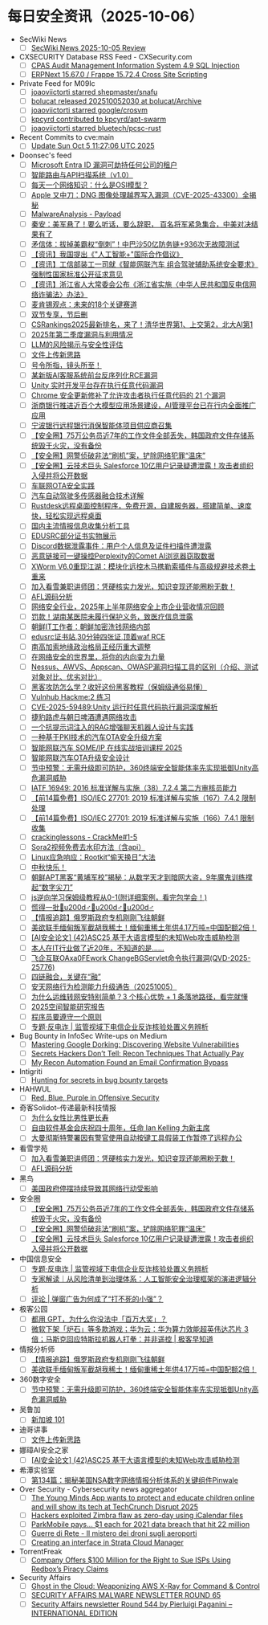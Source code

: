 # 每日安全资讯（2025-10-06）

- SecWiki News
  - [ ] [SecWiki News 2025-10-05 Review](http://www.sec-wiki.com/?2025-10-05)
- CXSECURITY Database RSS Feed - CXSecurity.com
  - [ ] [CPAS Audit Management Information System 4.9 SQL Injection](https://cxsecurity.com/issue/WLB-2025100004)
  - [ ] [ERPNext 15.67.0 / Frappe 15.72.4 Cross Site Scripting](https://cxsecurity.com/issue/WLB-2025100003)
- Private Feed for M09Ic
  - [ ] [joaoviictorti starred shepmaster/snafu](https://github.com/shepmaster/snafu)
  - [ ] [bolucat released 202510052030 at bolucat/Archive](https://github.com/bolucat/Archive/releases/tag/202510052030)
  - [ ] [joaoviictorti starred google/crosvm](https://github.com/google/crosvm)
  - [ ] [kpcyrd contributed to kpcyrd/apt-swarm](https://github.com/kpcyrd/apt-swarm/pull/57)
  - [ ] [joaoviictorti starred bluetech/pcsc-rust](https://github.com/bluetech/pcsc-rust)
- Recent Commits to cve:main
  - [ ] [Update Sun Oct  5 11:27:06 UTC 2025](https://github.com/trickest/cve/commit/beec578459e187e061b0d3f495feb1690f98d73b)
- Doonsec's feed
  - [ ] [Microsoft Entra ID 漏洞可劫持任何公司的租户](https://mp.weixin.qq.com/s?__biz=Mzg3ODY0NTczMA==&mid=2247493630&idx=1&sn=3ae7689ff218a61f8eef24988edec302)
  - [ ] [智能路由与API扫描系统（v1.0）](https://mp.weixin.qq.com/s?__biz=MzI3NjM2ODA2Mg==&mid=2247486257&idx=1&sn=ba3b8818cd3df5625d795d41ecb94b75)
  - [ ] [每天一个网络知识：什么是OSI模型？](https://mp.weixin.qq.com/s?__biz=MzUyNTExOTY1Nw==&mid=2247531898&idx=1&sn=bcc8bb0fa0a374fe4a5fa040ea885824)
  - [ ] [Apple 又中刀：DNG 图像处理越界写入漏洞（CVE-2025-43300）全揭秘](https://mp.weixin.qq.com/s?__biz=MzkwMDcyMjQxOQ==&mid=2247484618&idx=1&sn=e265df69b00f3bcf1d578ca221410eca)
  - [ ] [MalwareAnalysis - Payload](https://mp.weixin.qq.com/s?__biz=Mzg4NzU4MDE5NQ==&mid=2247484599&idx=1&sn=e49d8c9110be5b356662ad42cf39757f)
  - [ ] [秦安：美军悬了！要么听话，要么辞职， 百名将军紧急集合，中美对决结果有了](https://mp.weixin.qq.com/s?__biz=MzA5MDg1MDUyMA==&mid=2650481525&idx=1&sn=fefa27ef23c36c52cdda158eda755f91)
  - [ ] [矛信体：拔掉美霸权“倒刺”！中巴沙50亿防务链+936次无故障测试](https://mp.weixin.qq.com/s?__biz=MzA5MDg1MDUyMA==&mid=2650481525&idx=2&sn=2fea3fc61949ec40e98ea66756df0725)
  - [ ] [【资讯】我国提出《\"人工智能+\"国际合作倡议》](https://mp.weixin.qq.com/s?__biz=MzU1NDY3NDgwMQ==&mid=2247556729&idx=1&sn=72a4b29f2a0af34f81de6b6a589d1e81)
  - [ ] [【资讯】工信部装工一司就《智能网联汽车 组合驾驶辅助系统安全要求》强制性国家标准公开征求意见](https://mp.weixin.qq.com/s?__biz=MzU1NDY3NDgwMQ==&mid=2247556729&idx=2&sn=10eb738cbda8c94b05e8da300eb27d6b)
  - [ ] [【资讯】浙江省人大常委会公布《浙江省实施〈中华人民共和国反电信网络诈骗法〉办法》](https://mp.weixin.qq.com/s?__biz=MzU1NDY3NDgwMQ==&mid=2247556729&idx=3&sn=e17ea955bbb6e90941d849c039e3455f)
  - [ ] [麦肯锡观点：未来的18个关键赛道](https://mp.weixin.qq.com/s?__biz=MzUzODYyMDIzNw==&mid=2247520284&idx=1&sn=b55b41df0ec130c35ffd3b51755a8cb1)
  - [ ] [双节专享，节后删](https://mp.weixin.qq.com/s?__biz=Mzg2ODYxMzY3OQ==&mid=2247519921&idx=1&sn=9dffff4038c4ee28ca30a88b7d2f5dc1)
  - [ ] [CSRankings2025最新排名，来了！清华世界第1、上交第2，北大AI第1](https://mp.weixin.qq.com/s?__biz=MzI2NDg5NjY0OA==&mid=2247492016&idx=1&sn=012d9c1f6b1682076a8e78fa9398bbfb)
  - [ ] [2025年第二季度漏洞与利用情况](https://mp.weixin.qq.com/s?__biz=MjM5OTk4MDE2MA==&mid=2655292620&idx=1&sn=2f608590f8ad087a050c4d0de1dfdb01)
  - [ ] [LLM的风险揭示与安全性评估](https://mp.weixin.qq.com/s?__biz=MjM5OTk4MDE2MA==&mid=2655292620&idx=2&sn=265ac5ca2a92342e7c481242f006ca99)
  - [ ] [文件上传新思路](https://mp.weixin.qq.com/s?__biz=MzIzMTIzNTM0MA==&mid=2247498359&idx=1&sn=f0ef18f549fc52d25deee679637f4dfd)
  - [ ] [号令所指，镜头所至！](https://mp.weixin.qq.com/s?__biz=MzU2NDY2OTU4Nw==&mid=2247524120&idx=1&sn=d5fbb6156099a0d2d285aa879f7b308d)
  - [ ] [某新版AI客服系统前台反序列化RCE漏洞](https://mp.weixin.qq.com/s?__biz=Mzg4MTkwMTI5Mw==&mid=2247490323&idx=1&sn=7e14ca0c4de7e0823ccc98b2f08730cd)
  - [ ] [Unity 实时开发平台存在执行任意代码漏洞](https://mp.weixin.qq.com/s?__biz=MzI0NzE4ODk1Mw==&mid=2652096536&idx=1&sn=186b784cc0a1d8bd15d776d40e7727bf)
  - [ ] [Chrome 安全更新修补了允许攻击者执行任意代码的 21 个漏洞](https://mp.weixin.qq.com/s?__biz=MzI0NzE4ODk1Mw==&mid=2652096536&idx=2&sn=ad25e25332d5535165113eb3c660f23c)
  - [ ] [浙商银行推进近百个大模型应用场景建设，AI管理平台已在行内全面推广应用](https://mp.weixin.qq.com/s?__biz=MzIxMDIwODM2MA==&mid=2653932765&idx=1&sn=b7495813190c5b0c0bfd191c1a0d460d)
  - [ ] [宁波银行远程银行消保智能体项目供应商召集](https://mp.weixin.qq.com/s?__biz=MzIxMDIwODM2MA==&mid=2653932765&idx=2&sn=8892aa97e94eca4a74a8426438c8dda6)
  - [ ] [【安全圈】75万公务员近7年的工作文件全部丢失，韩国政府文件存储系统毁于火灾，没有备份](https://mp.weixin.qq.com/s?__biz=MzIzMzE4NDU1OQ==&mid=2652072057&idx=1&sn=f5df49b9a0698a19eed806d0f624af96)
  - [ ] [【安全圈】网警侦破非法“刷机”案，铲除网络犯罪“温床”](https://mp.weixin.qq.com/s?__biz=MzIzMzE4NDU1OQ==&mid=2652072057&idx=2&sn=edafa8f802732c07c86a566f44b3e1db)
  - [ ] [【安全圈】云技术巨头 Salesforce 10亿用户记录疑遭泄露！攻击者组织入侵并将公开数据](https://mp.weixin.qq.com/s?__biz=MzIzMzE4NDU1OQ==&mid=2652072057&idx=3&sn=101da8e4a10ab68d47430cd912c7331c)
  - [ ] [车联网OTA安全实践](https://mp.weixin.qq.com/s?__biz=MzIzOTc2OTAxMg==&mid=2247560476&idx=1&sn=5aab2c6a61c080117faf3345a11a6ea3)
  - [ ] [汽车自动驾驶多传感器融合技术详解](https://mp.weixin.qq.com/s?__biz=MzIzOTc2OTAxMg==&mid=2247560476&idx=2&sn=0535dee57611885bb55ab88cbc775587)
  - [ ] [Rustdesk远程桌面控制程序，免费开源，自建服务器，搭建简单、速度快，轻松实现远程桌面](https://mp.weixin.qq.com/s?__biz=MzkyNzYzNTQ2Nw==&mid=2247485321&idx=1&sn=3f22abfb82447e2ab8348aa336c33cf4)
  - [ ] [国内主流情报信息收集分析工具](https://mp.weixin.qq.com/s?__biz=MzkxMDIwMTMxMw==&mid=2247494941&idx=1&sn=57d6bf9af3d78e639618f69d74d20f00)
  - [ ] [EDUSRC部分证书实物展示](https://mp.weixin.qq.com/s?__biz=MzkzMTc4ODE1OA==&mid=2247484395&idx=1&sn=764f33315c60389bd70bcb796db04bad)
  - [ ] [Discord数据泄露事件：用户个人信息及证件扫描件遭泄露](https://mp.weixin.qq.com/s?__biz=MjM5NjA0NjgyMA==&mid=2651328402&idx=1&sn=74d6150ee0ebfda25fc51789e82e8ab7)
  - [ ] [恶意链接可一键操控Perplexity的Comet AI浏览器窃取数据](https://mp.weixin.qq.com/s?__biz=MjM5NjA0NjgyMA==&mid=2651328402&idx=2&sn=f025650aafbb712a8eb1fcb00c48d7d3)
  - [ ] [XWorm V6.0重现江湖：模块化远控木马携勒索插件与高级规避技术卷土重来](https://mp.weixin.qq.com/s?__biz=MjM5NjA0NjgyMA==&mid=2651328402&idx=3&sn=e11e53b1b0549329a7e7c8a5174c683f)
  - [ ] [加入看雪兼职讲师团：凭硬核实力发光，知识变现还能圈粉无数！](https://mp.weixin.qq.com/s?__biz=MjM5NTc2MDYxMw==&mid=2458601624&idx=1&sn=a78a2af5a40f2bd0228287547955bc21)
  - [ ] [AFL源码分析](https://mp.weixin.qq.com/s?__biz=MjM5NTc2MDYxMw==&mid=2458601624&idx=2&sn=ff35f776264957fd90a214913458bf54)
  - [ ] [网络安全行业，2025年上半年网络安全上市企业营收情况回顾](https://mp.weixin.qq.com/s?__biz=MzUzNjkxODE5MA==&mid=2247494158&idx=1&sn=a6a937dfbe0a7a7a1859fe7d8343e91c)
  - [ ] [罚款！湖南某医院未履行保护义务，致医疗信息泄露](https://mp.weixin.qq.com/s?__biz=MzA4NDA3ODc3OQ==&mid=3045898279&idx=1&sn=92e82b56e4b5965986708b92c45e670b)
  - [ ] [朝鲜IT工作者：朝鲜加密洗钱网络内部](https://mp.weixin.qq.com/s?__biz=MzAxMjYyMzkwOA==&mid=2247532960&idx=1&sn=109b63ed57ccbd6749799074e7b87e23)
  - [ ] [edusrc证书站,30分钟四张证,顶着waf RCE](https://mp.weixin.qq.com/s?__biz=Mzk1NzgzMjkxOQ==&mid=2247485406&idx=1&sn=2cfb00c0097020d3123da0b4bb4739bf)
  - [ ] [南高加索地缘政治格局正经历重大调整](https://mp.weixin.qq.com/s?__biz=MzI1OTExNDY1NQ==&mid=2651621910&idx=1&sn=1b839e91012b362cb6403ae46e6dd8a1)
  - [ ] [在网络安全的世界里，将你的内向变为力量](https://mp.weixin.qq.com/s?__biz=MzE5ODQ0ODQ3NA==&mid=2247483881&idx=1&sn=e5a8cfbe25c736b86091b11ea82833a8)
  - [ ] [Nessus、AWVS、Appscan、OWASP漏洞扫描工具的区别（介绍、测试对象对比、优劣对比）](https://mp.weixin.qq.com/s?__biz=MzkxMzMyNzMyMA==&mid=2247575161&idx=1&sn=b2c8966f4b88eed5bf6bee94a4929996)
  - [ ] [黑客攻防怎么学？收好这份黑客教程（保姆级通俗易懂）](https://mp.weixin.qq.com/s?__biz=MzkxMzMyNzMyMA==&mid=2247575161&idx=2&sn=626b17efc51d28b601a841f1b9efd163)
  - [ ] [Vulnhub Hackme:2 练习](https://mp.weixin.qq.com/s?__biz=MzkyOTk3NDg0MA==&mid=2247483924&idx=1&sn=7991aec7ab4da09e72c583f5f919980a)
  - [ ] [CVE-2025-59489:Unity 运行时任意代码执行漏洞深度解析](https://mp.weixin.qq.com/s?__biz=Mzk0NjY3NjE4Ng==&mid=2247485707&idx=1&sn=5a8648d8c287d40227ce2c31843701ca)
  - [ ] [捷豹路虎与朝日啤酒遭遇网络攻击](https://mp.weixin.qq.com/s?__biz=MzU2NDY2OTU4Nw==&mid=2247524108&idx=1&sn=a8a2eb190c46d9933a5a0d67e67e1114)
  - [ ] [一个抗提示词注入的RAG增强聊天机器人设计与实践](https://mp.weixin.qq.com/s?__biz=MzU0NDI5NTY4OQ==&mid=2247486476&idx=1&sn=234ea219bc5a434f42d41d3121ba11e7)
  - [ ] [一种基于PKI技术的汽车OTA安全升级方案](https://mp.weixin.qq.com/s?__biz=MzU2MDk1Nzg2MQ==&mid=2247627755&idx=1&sn=b399dba9a5f07880d86f255ae6015afb)
  - [ ] [智能网联汽车 SOME/IP 在线实战培训课程 2025](https://mp.weixin.qq.com/s?__biz=MzU2MDk1Nzg2MQ==&mid=2247627755&idx=2&sn=f38d1fe2786dd5231e3428cc1916bb82)
  - [ ] [智能网联汽车OTA升级安全设计](https://mp.weixin.qq.com/s?__biz=MzU2MDk1Nzg2MQ==&mid=2247627755&idx=3&sn=0fc5b7afc5507aebe0936ea169c55294)
  - [ ] [节中预警：无需升级即可防护，360终端安全智能体率先实现抵御Unity高危漏洞威胁](https://mp.weixin.qq.com/s?__biz=MzA4MTg0MDQ4Nw==&mid=2247582334&idx=1&sn=efcbc8d507892b0169ff27914f77bffd)
  - [ ] [IATF 16949: 2016 标准详解与实施（38）7.2.4 第二方审核员能力](https://mp.weixin.qq.com/s?__biz=MzA5OTEyNzc1Nw==&mid=2247486932&idx=1&sn=5c114eb36a267839464e298a48991a32)
  - [ ] [【前14篇免费】ISO/IEC 27701: 2019 标准详解与实施（167）7.4.2 限制处理](https://mp.weixin.qq.com/s?__biz=MzA5OTEyNzc1Nw==&mid=2247486932&idx=2&sn=a961738b8a641f9ebd04894e71b7c2e2)
  - [ ] [【前14篇免费】ISO/IEC 27701: 2019 标准详解与实施（166）7.4.1 限制收集](https://mp.weixin.qq.com/s?__biz=MzA5OTEyNzc1Nw==&mid=2247486932&idx=3&sn=007c6808d9400099142f05a219855eb6)
  - [ ] [crackinglessons - CrackMe#1-5](https://mp.weixin.qq.com/s?__biz=Mzg4NzU4MDE5NQ==&mid=2247484585&idx=1&sn=04bb3e5cbdb6fac360abd7811edeef71)
  - [ ] [Sora2视频免费去水印方法（含api）](https://mp.weixin.qq.com/s?__biz=Mzg4MTUzNTI0Nw==&mid=2247484040&idx=1&sn=7c3295a17cc89c5f740d869e176d4f4a)
  - [ ] [Linux应急响应：Rootkit“偷天换日”大法](https://mp.weixin.qq.com/s?__biz=Mzg2MjgwMzIxMA==&mid=2247485471&idx=1&sn=ef90751842a04a761d37158bb15d6f08)
  - [ ] [中秋快乐！](https://mp.weixin.qq.com/s?__biz=MzI1OTYyOTUyOA==&mid=2247487737&idx=1&sn=8386131317471481a73e35cc5822b89d)
  - [ ] [朝鲜APT黑客“黄埔军校”揭秘：从数学天才到暗网大盗，9年魔鬼训练撑起“数字尖刀”](https://mp.weixin.qq.com/s?__biz=Mzg3OTYxODQxNg==&mid=2247486855&idx=1&sn=542baf30701f5ab1c3f3b8209627e02b)
  - [ ] [js逆向学习保姆级教程从0-1(附详细案例，看完包学会！)](https://mp.weixin.qq.com/s?__biz=MzUyODkwNDIyMg==&mid=2247552680&idx=1&sn=ef42334ee4b48e2bd850753784b7c2fa)
  - [ ] [慌得一批🤦u200d♂️🤦u200d♂️🤦u200d♂️](https://mp.weixin.qq.com/s?__biz=Mzk2NDA1MjM1OQ==&mid=2247485129&idx=1&sn=e4064d18ed3d7b62ff2fac7fa9befcd0)
  - [ ] [【情报追踪】俄罗斯政府专机刚刚飞往朝鲜](https://mp.weixin.qq.com/s?__biz=MzA3Mjc1MTkwOA==&mid=2650562260&idx=1&sn=3e794f7b36416b725ba18c0a352a7691)
  - [ ] [美欲联手缅甸叛军截胡我稀土！缅甸重稀土年供4.17万吨=中国配额2倍！](https://mp.weixin.qq.com/s?__biz=MzkwNzM0NzA5MA==&mid=2247511478&idx=1&sn=17335d5af4c0c435a1e07e71011cc158)
  - [ ] [[AI安全论文] (42)ASC25 基于大语言模型的未知Web攻击威胁检测](https://mp.weixin.qq.com/s?__biz=Mzg5MTM5ODU2Mg==&mid=2247502064&idx=1&sn=3b6b9fc4d1f4b39c0af2c2a940e5f5b0)
  - [ ] [本人在IT行业做了近20年，不知道的是......](https://mp.weixin.qq.com/s?__biz=Mzk0MzcyNjMyNg==&mid=2247486428&idx=1&sn=7f2be59436137e841ddbda62ce47d8f8)
  - [ ] [飞企互联OAxa0FEwork ChangeBGServlet命令执行漏洞(QVD-2025-25776)](https://mp.weixin.qq.com/s?__biz=MzE5ODEwNDM4MA==&mid=2247484032&idx=1&sn=93deb0774046d4e28de6b47ea0aeb3a8)
  - [ ] [四链融合，关键在“融”](https://mp.weixin.qq.com/s?__biz=Mzg4MDU0NTQ4Mw==&mid=2247533939&idx=1&sn=8da2ac3cd77e0c9b4a3a35107a4f0e41)
  - [ ] [安天网络行为检测能力升级通告（20251005）](https://mp.weixin.qq.com/s?__biz=MjM5MTA3Nzk4MQ==&mid=2650212612&idx=1&sn=1bed16f6f9a3d73fb61e85c3194574ec)
  - [ ] [为什么运维转网安特别简单？3 个核心优势 + 1 条落地路径，看完就懂](https://mp.weixin.qq.com/s?__biz=MzkzNzk5MjEyNg==&mid=2247486027&idx=1&sn=2f9950cc053862d7f1ed773dc57c952b)
  - [ ] [2025空间智能研究报告](https://mp.weixin.qq.com/s?__biz=MzkyOTMwMDQ5MQ==&mid=2247520602&idx=1&sn=7805c92c6f2cbb7f8f9c26fdc7ad61c4)
  - [ ] [程序员要遵守一个原则](https://mp.weixin.qq.com/s?__biz=MzU4NDY3MTk2NQ==&mid=2247492047&idx=1&sn=1b911c936c08185f103849b832e9bf66)
  - [ ] [专题·反电诈 | 监管视域下电信企业反诈核验处置义务辨析](https://mp.weixin.qq.com/s?__biz=MzA5MzE5MDAzOA==&mid=2664250327&idx=1&sn=0cab26e5772b592a22bb747433f13d31)
- Bug Bounty in InfoSec Write-ups on Medium
  - [ ] [Mastering Google Dorking: Discovering Website Vulnerabilities](https://infosecwriteups.com/mastering-google-dorking-discovering-website-vulnerabilities-0f5720ce45ae?source=rss----7b722bfd1b8d--bug_bounty)
  - [ ] [Secrets Hackers Don’t Tell: Recon Techniques That Actually Pay](https://infosecwriteups.com/secrets-hackers-dont-tell-recon-techniques-that-actually-pay-dc1940363187?source=rss----7b722bfd1b8d--bug_bounty)
  - [ ] [My Recon Automation Found an Email Confirmation Bypass](https://infosecwriteups.com/my-recon-automation-found-an-email-confirmation-bypass-c3c7c337f8a9?source=rss----7b722bfd1b8d--bug_bounty)
- Intigriti
  - [ ] [Hunting for secrets in bug bounty targets](https://www.intigriti.com/researchers/blog/hacking-tools/hunting-for-secrets-in-bug-bounty-targets)
- HAHWUL
  - [ ] [Red, Blue, Purple in Offensive Security](https://www.hahwul.com/blog/2025/red-blue-purple/)
- 奇客Solidot–传递最新科技情报
  - [ ] [为什么女性比男性更长寿](https://www.solidot.org/story?sid=82482)
  - [ ] [自由软件基金会庆祝四十周年，任命 Ian Kelling 为新主席](https://www.solidot.org/story?sid=82481)
  - [ ] [大曼彻斯特警署因有警官使用自动按键工具假装工作暂停了远程办公](https://www.solidot.org/story?sid=82480)
- 看雪学苑
  - [ ] [加入看雪兼职讲师团：凭硬核实力发光，知识变现还能圈粉无数！](https://mp.weixin.qq.com/s?__biz=MjM5NTc2MDYxMw==&mid=2458601624&idx=1&sn=a78a2af5a40f2bd0228287547955bc21)
  - [ ] [AFL源码分析](https://mp.weixin.qq.com/s?__biz=MjM5NTc2MDYxMw==&mid=2458601624&idx=2&sn=ff35f776264957fd90a214913458bf54)
- 黑鸟
  - [ ] [美国政府停摆持续导致其网络行动受影响](https://mp.weixin.qq.com/s?__biz=MzAxOTM1MDQ1NA==&mid=2451182902&idx=1&sn=94ae9d1c197c0668afb07c3f40739348)
- 安全圈
  - [ ] [【安全圈】75万公务员近7年的工作文件全部丢失，韩国政府文件存储系统毁于火灾，没有备份](https://mp.weixin.qq.com/s?__biz=MzIzMzE4NDU1OQ==&mid=2652072057&idx=1&sn=f5df49b9a0698a19eed806d0f624af96)
  - [ ] [【安全圈】网警侦破非法“刷机”案，铲除网络犯罪“温床”](https://mp.weixin.qq.com/s?__biz=MzIzMzE4NDU1OQ==&mid=2652072057&idx=2&sn=edafa8f802732c07c86a566f44b3e1db)
  - [ ] [【安全圈】云技术巨头 Salesforce 10亿用户记录疑遭泄露！攻击者组织入侵并将公开数据](https://mp.weixin.qq.com/s?__biz=MzIzMzE4NDU1OQ==&mid=2652072057&idx=3&sn=101da8e4a10ab68d47430cd912c7331c)
- 中国信息安全
  - [ ] [专题·反电诈 | 监管视域下电信企业反诈核验处置义务辨析](https://mp.weixin.qq.com/s?__biz=MzA5MzE5MDAzOA==&mid=2664250327&idx=1&sn=0cab26e5772b592a22bb747433f13d31)
  - [ ] [专家解读｜从风险清单到治理体系：人工智能安全治理框架的演进逻辑分析](https://mp.weixin.qq.com/s?__biz=MzA5MzE5MDAzOA==&mid=2664250327&idx=2&sn=88ee15e5be533b3cade5f6327074d287)
  - [ ] [评论 | 弹窗广告为何成了“打不死的小强”？](https://mp.weixin.qq.com/s?__biz=MzA5MzE5MDAzOA==&mid=2664250327&idx=3&sn=7731a7884b369965222e396f956d5247)
- 极客公园
  - [ ] [都用 GPT，为什么你没法中「百万大奖」？](https://mp.weixin.qq.com/s?__biz=MTMwNDMwODQ0MQ==&mid=2653087740&idx=1&sn=313d9fbc30d8141358e9dfbb8107f2bd)
  - [ ] [微软下架「炉石」等多款游戏；华为云：华为算力效能超英伟达芯片 3 倍；马斯克回应特斯拉机器人打拳：并非遥控 | 极客早知道](https://mp.weixin.qq.com/s?__biz=MTMwNDMwODQ0MQ==&mid=2653087956&idx=1&sn=e940f86f99166da34980349c508035ca)
- 情报分析师
  - [ ] [【情报追踪】俄罗斯政府专机刚刚飞往朝鲜](https://mp.weixin.qq.com/s?__biz=MzA3Mjc1MTkwOA==&mid=2650562260&idx=1&sn=3e794f7b36416b725ba18c0a352a7691)
  - [ ] [美欲联手缅甸叛军截胡我稀土！缅甸重稀土年供4.17万吨=中国配额2倍！](https://mp.weixin.qq.com/s?__biz=MzA3Mjc1MTkwOA==&mid=2650562260&idx=2&sn=436fc284e64b60b01791c43a6e723b96)
- 360数字安全
  - [ ] [节中预警：无需升级即可防护，360终端安全智能体率先实现抵御Unity高危漏洞威胁](https://mp.weixin.qq.com/s?__biz=MzA4MTg0MDQ4Nw==&mid=2247582334&idx=1&sn=efcbc8d507892b0169ff27914f77bffd)
- 吴鲁加
  - [ ] [新加坡 101](https://mp.weixin.qq.com/s?__biz=Mzg5NDY4ODM1MA==&mid=2247485754&idx=1&sn=c4182eafd7fe15f81b4c040b1646de7f)
- 迪哥讲事
  - [ ] [文件上传新思路](https://mp.weixin.qq.com/s?__biz=MzIzMTIzNTM0MA==&mid=2247498359&idx=1&sn=f0ef18f549fc52d25deee679637f4dfd)
- 娜璋AI安全之家
  - [ ] [[AI安全论文] (42)ASC25 基于大语言模型的未知Web攻击威胁检测](https://mp.weixin.qq.com/s?__biz=Mzg5MTM5ODU2Mg==&mid=2247502064&idx=1&sn=3b6b9fc4d1f4b39c0af2c2a940e5f5b0)
- 希潭实验室
  - [ ] [第134篇：揭秘美国NSA数字网络情报分析体系的关键组件Pinwale](https://mp.weixin.qq.com/s?__biz=MzkzMjI1NjI3Ng==&mid=2247487746&idx=1&sn=ecd036725f633358ed3e4039247c48ed)
- Over Security - Cybersecurity news aggregator
  - [ ] [The Young Minds App wants to protect and educate children online and will show its tech at TechCrunch Disrupt 2025](https://techcrunch.com/2025/10/05/the-young-minds-app-wants-to-protect-and-educate-children-online-and-will-show-its-tech-at-techcrunch-disrupt-2025/)
  - [ ] [Hackers exploited Zimbra flaw as zero-day using iCalendar files](https://www.bleepingcomputer.com/news/security/hackers-exploited-zimbra-flaw-as-zero-day-using-icalendar-files/)
  - [ ] [ParkMobile pays... $1 each for 2021 data breach that hit 22 million](https://www.bleepingcomputer.com/news/security/parkmobile-pays-1-each-for-2021-data-breach-that-hit-22-million/)
  - [ ] [Guerre di Rete - Il mistero dei droni sugli aeroporti](https://guerredirete.substack.com/p/guerre-di-rete-il-mistero-dei-droni)
  - [ ] [Creating an interface in Strata Cloud Manager](https://www.adainese.it/blog/2025/10/05/creating-an-interface-in-strata-cloud-manager/)
- TorrentFreak
  - [ ] [Company Offers $100 Million for the Right to Sue ISPs Using Redbox’s Piracy Claims](https://torrentfreak.com/company-offers-100-million-for-the-right-to-sue-isps-using-redboxs-piracy-claims/)
- Security Affairs
  - [ ] [Ghost in the Cloud: Weaponizing AWS X-Ray for Command & Control](https://securityaffairs.com/182968/hacking/ghost-in-the-cloud-weaponizing-aws-x-ray-for-command-control.html)
  - [ ] [SECURITY AFFAIRS MALWARE NEWSLETTER ROUND 65](https://securityaffairs.com/182960/malware/security-affairs-malware-newsletter-round-65.html)
  - [ ] [Security Affairs newsletter Round 544 by Pierluigi Paganini – INTERNATIONAL EDITION](https://securityaffairs.com/182951/breaking-news/security-affairs-newsletter-round-544-by-pierluigi-paganini-international-edition.html)
